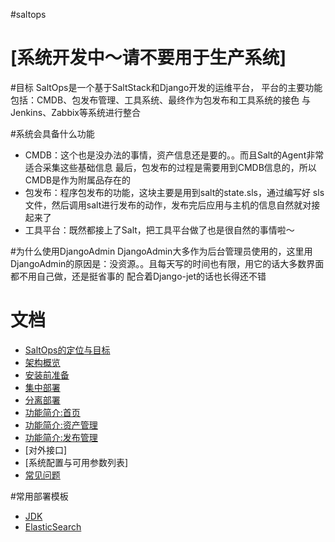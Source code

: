 #saltops

# [系统开发中～请不要用于生产系统] 


#目标
SaltOps是一个基于SaltStack和Django开发的运维平台，
平台的主要功能包括：CMDB、包发布管理、工具系统、最终作为包发布和工具系统的接色
与Jenkins、Zabbix等系统进行整合

#系统会具备什么功能

* CMDB：这个也是没办法的事情，资产信息还是要的。。而且Salt的Agent非常适合采集这些基础信息
最后，包发布的过程是需要用到CMDB信息的，所以CMDB是作为附属品存在的
* 包发布：程序包发布的功能，这块主要是用到salt的state.sls，通过编写好
sls文件，然后调用salt进行发布的动作，发布完后应用与主机的信息自然就对接起来了
* 工具平台：既然都接上了Salt，把工具平台做了也是很自然的事情啦～

#为什么使用DjangoAdmin
DjangoAdmin大多作为后台管理员使用的，这里用DjangoAdmin的原因是：没资源。。且每天写的时间也有限，用它的话大多数界面都不用自己做，还是挺省事的
配合着Django-jet的话也长得还不错

# 文档

- [SaltOps的定位与目标](https://git.oschina.net/wuwenhao/saltops/wikis/SaltOps%E7%9A%84%E5%AE%9A%E4%BD%8D%E4%B8%8E%E7%9B%AE%E6%A0%87)
- [架构概览](https://git.oschina.net/wuwenhao/saltops/wikis/%E6%9E%B6%E6%9E%84%E6%A6%82%E8%A7%88)
- [安装前准备](https://git.oschina.net/wuwenhao/saltops/wikis/%E5%AE%89%E8%A3%85%E5%89%8D%E5%87%86%E5%A4%87)
- [集中部署](https://git.oschina.net/wuwenhao/saltops/wikis/%E9%9B%86%E4%B8%AD%E9%83%A8%E7%BD%B2)
- [分离部署](https://git.oschina.net/wuwenhao/saltops/wikis/%E5%88%86%E7%A6%BB%E9%83%A8%E7%BD%B2)
- [功能简介:首页](https://git.oschina.net/wuwenhao/saltops/wikis/%E5%8A%9F%E8%83%BD%E7%AE%80%E4%BB%8B:%E9%A6%96%E9%A1%B5)
- [功能简介:资产管理](https://git.oschina.net/wuwenhao/saltops/wikis/%E8%B5%84%E4%BA%A7%E7%AE%A1%E7%90%86)
- [功能简介:发布管理](https://git.oschina.net/wuwenhao/saltops/wikis/%E5%8F%91%E5%B8%83%E7%AE%A1%E7%90%86)
- [对外接口]
- [系统配置与可用参数列表]
- [常见问题](https://git.oschina.net/wuwenhao/saltops/wikis/%E5%B8%B8%E8%A7%81%E9%97%AE%E9%A2%98)

#常用部署模板

- [JDK](https://git.oschina.net/wuwenhao/saltops/blob/master/doc/sls/jdk8.sls)
- [ElasticSearch](https://git.oschina.net/wuwenhao/saltops/wikis/ElasticSearch)